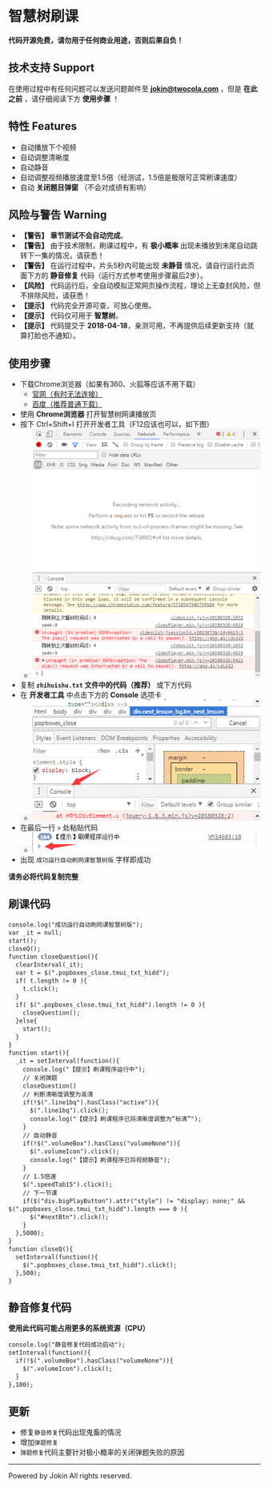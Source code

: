 # 智慧树刷课

**代码开源免费，请勿用于任何商业用途，否则后果自负！**

## 技术支持 Support

在使用过程中有任何问题可以发送问题邮件至 **jokin@twocola.com** ，但是 **在此之前** ，请仔细阅读下方 **使用步骤** ！

## 特性 Features

- 自动播放下个视频
- 自动调整清晰度
- 自动静音
- 自动调整视频播放速度至1.5倍（经测试，1.5倍是极限可正常刷课速度）
- 自动 **关闭题目弹窗** （不会对成绩有影响）

## 风险与警告 Warning

- **【警告】** **章节测试不会自动完成**。
- **【警告】** 由于技术限制，刷课过程中，有 **极小概率** 出现未播放到末尾自动跳转下一集的情况，请获悉！
- **【警告】** 在运行过程中，片头5秒内可能出现 **未静音** 情况，请自行运行此页面下方的 **静音修复** 代码（运行方式参考使用步骤最后2步）。
- **【风险】** 代码运行后，全自动模拟正常网页操作流程，理论上无查封风险，但不排除风险，请获悉！
- **【提示】** 代码完全开源可查，可放心使用。
- **【提示】** 代码仅可用于 **智慧树**。
- **【提示】** 代码提交于 **2018-04-18**，亲测可用，不再提供后续更新支持（就算打脸也不通知）。

## 使用步骤

- 下载Chrome浏览器（如果有360、火狐等应该不用下载）
  - [官网（有时无法连接）](https://google.cn/chrome/browser/desktop/index.html)
  - [百度（推荐普通下载）](http://rj.baidu.com/soft/detail/14744.html?ald)
- 使用 **Chrome浏览器** 打开智慧树网课播放页
- 按下 Ctrl+Shift+I 打开开发者工具（F12应该也可以，如下图）
  - ![开发者面板](./images/d1.png)
- 复制 **`zhihuishu.txt` 文件中的代码（推荐）** 或下方代码
- 在 **开发者工具** 中点击下方的 **Console** 选项卡
  - ![console](./images/console.png)
- 在最后一行 `>` 处粘贴代码
  - ![line](./images/ll.png)
- 出现 `成功运行自动刷网课智慧树版` 字样即成功

**请务必将代码复制完整**

## 刷课代码

```
console.log("成功运行自动刷网课智慧树版");
var _it = null;
start();
closeQ();
function closeQuestion(){
  clearInterval(_it);
  var t = $(".popboxes_close.tmui_txt_hidd");
  if( t.length != 0 ){
    t.click();
  }
  if( $(".popboxes_close.tmui_txt_hidd").length != 0 ){
    closeQuestion();
  }else{
    start();
  }
}
function start(){
  _it = setInterval(function(){
    console.log("【提示】刷课程序运行中");
    // 关闭弹题
    closeQuestion()
    // 判断清晰度调整为高清
    if(!$(".line1bq").hasClass("active")){
      $(".line1bq").click();
      console.log("【提示】刷课程序已将清晰度调整为“标清”");
    }
    // 自动静音
    if(!$(".volumeBox").hasClass("volumeNone")){
      $(".volumeIcon").click();
      console.log("【提示】刷课程序已将视频静音");
    }
    // 1.5倍速
    $(".speedTab15").click();
    // 下一节课
    if($("div.bigPlayButton").attr("style") != "display: none;" && $(".popboxes_close.tmui_txt_hidd").length === 0 ){
      $("#nextBtn").click();
    }
  },5000);
}
function closeQ(){
  setInterval(function(){
    $(".popboxes_close.tmui_txt_hidd").click();
  },500);
}
```

## 静音修复代码

**使用此代码可能占用更多的系统资源（CPU）**

```
console.log("静音修复代码成功启动");
setInterval(function(){
  if(!$(".volumeBox").hasClass("volumeNone")){
    $(".volumeIcon").click();
  }
},100);
```

## 更新

- 修复`静音修复`代码出现鬼畜的情况
- 增加`弹题修复`
 - `弹题修复`代码主要针对极小概率的关闭弹题失败的原因

---

Powered by Jokin
All rights reserved.
